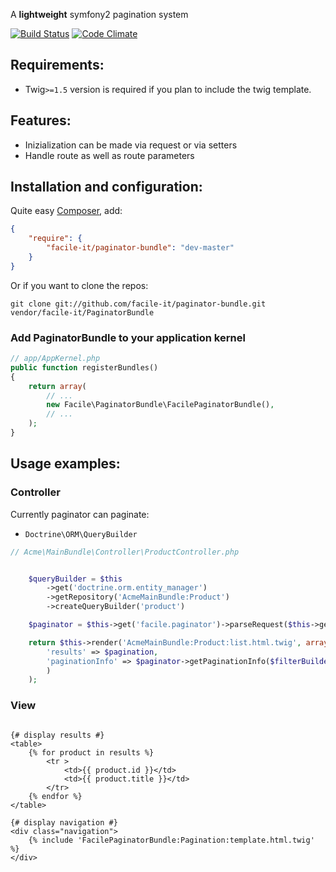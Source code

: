 A **lightweight** symfony2 pagination system

[![Build Status](https://travis-ci.org/facile-it/paginator-bundle.svg?branch=master)](https://travis-ci.org/facile-it/paginator-bundle)
[![Code Climate](https://codeclimate.com/github/facile-it/paginator-bundle/badges/gpa.svg)](https://codeclimate.com/github/facile-it/paginator-bundle)

## Requirements:

- Twig`>=1.5` version is required if you plan to include the twig template.

## Features:

- Inizialization can be made via request or via setters
- Handle route as well as route parameters 

## Installation and configuration:

Quite easy [Composer](http://packagist.org), add:

```json
{
    "require": {
        "facile-it/paginator-bundle": "dev-master"
    }
}
```

Or if you want to clone the repos:

    git clone git://github.com/facile-it/paginator-bundle.git vendor/facile-it/PaginatorBundle

<a name="configuration"></a>

### Add PaginatorBundle to your application kernel

```php
// app/AppKernel.php
public function registerBundles()
{
    return array(
        // ...
        new Facile\PaginatorBundle\FacilePaginatorBundle(),
        // ...
    );
}
```

## Usage examples:

### Controller

Currently paginator can paginate:

- `Doctrine\ORM\QueryBuilder`

```php
// Acme\MainBundle\Controller\ProductController.php


    $queryBuilder = $this
        ->get('doctrine.orm.entity_manager')
        ->getRepository('AcmeMainBundle:Product')
        ->createQueryBuilder('product')

    $paginator = $this->get('facile.paginator')->parseRequest($this->getRequest());

    return $this->render('AcmeMainBundle:Product:list.html.twig', array(
        'results' => $pagination,
        'paginationInfo' => $paginator->getPaginationInfo($filterBuilder
        )
    );

```

### View

```jinja

{# display results #}
<table>
    {% for product in results %}
        <tr >
            <td>{{ product.id }}</td>
            <td>{{ product.title }}</td>
        </tr>
    {% endfor %}
</table>

{# display navigation #}
<div class="navigation">
    {% include 'FacilePaginatorBundle:Pagination:template.html.twig' %}
</div>

```

